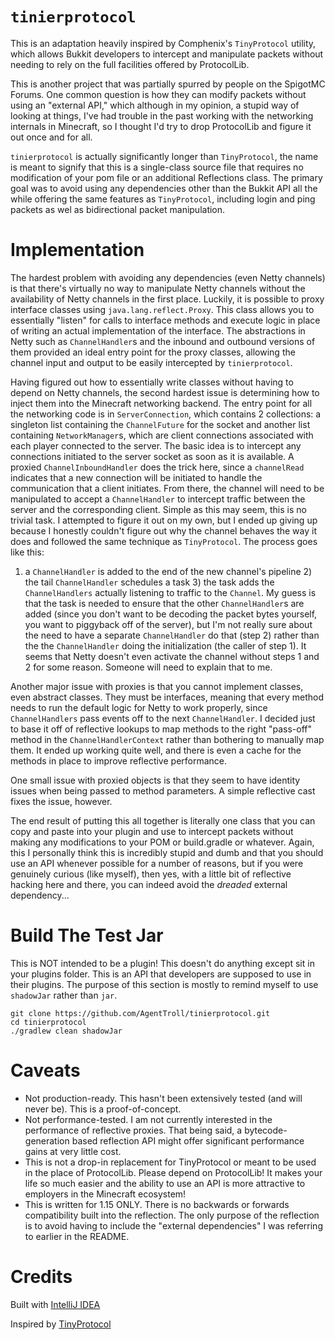 # `tinierprotocol`

This is an adaptation heavily inspired by Comphenix's
`TinyProtocol` utility, which allows Bukkit developers to
intercept and manipulate packets without needing to rely
on the full facilities offered by ProtocolLib.

This is another project that was partially spurred by
people on the SpigotMC Forums. One common question is how
they can modify packets without using an "external API,"
which although in my opinion, a stupid way of looking at
things, I've had trouble in the past working with the
networking internals in Minecraft, so I thought I'd try to
drop ProtocolLib and figure it out once and for all.

`tinierprotocol` is actually significantly longer than
`TinyProtocol`, the name is meant to signify that this is
a single-class source file that requires no modification
of your pom file or an additional Reflections class. The
primary goal was to avoid using any dependencies other
than the Bukkit API all the while offering the same
features as `TinyProtocol`, including login and ping
packets as wel as bidirectional packet manipulation.

# Implementation

The hardest problem with avoiding any dependencies
(even Netty channels) is that there's virtually no way
to manipulate Netty channels without the availability of
Netty channels in the first place. Luckily, it is possible
to proxy interface classes using `java.lang.reflect.Proxy`.
This class allows you to essentially "listen" for calls to
interface methods and execute logic in place of writing
an actual implementation of the interface. The abstractions
in Netty such as `ChannelHandler`s and the inbound and
outbound versions of them provided an ideal entry point for
the proxy classes, allowing the channel input and output
to be easily intercepted by `tinierprotocol`.

Having figured out how to essentially write classes without
having to depend on Netty channels, the second hardest
issue is determining how to inject them into the Minecraft
networking backend. The entry point for all the networking
code is in `ServerConnection`, which contains 2
collections: a singleton list containing the
`ChannelFuture` for the socket and another list containing
`NetworkManager`s, which are client connections associated
with each player connected to the server. The basic idea is
to intercept any connections initiated to the server socket
as soon as it is available. A proxied
`ChannelInboundHandler` does the trick here, since a
`channelRead` indicates that a new connection will be
initiated to handle the communication that a client
initiates. From there, the channel will need to be
manipulated to accept a `ChannelHandler` to intercept
traffic between the server and the corresponding client.
Simple as this may seem, this is no trivial task. I
attempted to figure it out on my own, but I ended up
giving up because I honestly couldn't figure out why the
channel behaves the way it does and followed the same
technique as `TinyProtocol`. The process goes like this:
1) a `ChannelHandler` is added to the end of the new
channel's pipeline 2) the tail `ChannelHandler` schedules
a task 3) the task adds the `ChannelHandlers` actually
listening to traffic to the `Channel`. My guess is that
the task is needed to ensure that the other
`ChannelHandler`s are added (since you don't want to be
decoding the packet bytes yourself, you want to
piggyback off of the server), but I'm not really sure
about the need to have a separate `ChannelHandler` do that
(step 2) rather than the the `ChannelHandler` doing the
initialization (the caller of step 1). It seems that Netty
doesn't even activate the channel without steps 1 and 2 for
some reason. Someone will need to explain that to me.

Another major issue with proxies is that you cannot
implement classes, even abstract classes. They must be
interfaces, meaning that every method needs to run the
default logic for Netty to work properly, since
`ChannelHandlers` pass events off to the next
`ChannelHandler`. I decided just to base it off of
reflective lookups to map methods to the right
"pass-off" method in the `ChannelHandlerContext` rather
than bothering to manually map them. It ended up working
quite well, and there is even a cache for the methods in
place to improve reflective performance.

One small issue with proxied objects is that they seem to
have identity issues when being passed to method
parameters. A simple reflective cast fixes the issue,
however.

The end result of putting this all together is literally
one class that you can copy and paste into your plugin and
use to intercept packets without making any modifications
to your POM or build.gradle or whatever. Again, this I
personally think this is incredibly stupid and dumb and
that you should use an API whenever possible for a number
of reasons, but if you were genuinely curious
(like myself), then yes, with a little bit of reflective
hacking here and there, you can indeed avoid the
*dreaded* external dependency...

# Build The Test Jar

This is NOT intended to be a plugin! This doesn't do
anything except sit in your plugins folder. This is an API
that developers are supposed to use in their plugins. The
purpose of this section is mostly to remind myself to use
`shadowJar` rather than `jar`.

``` shell
git clone https://github.com/AgentTroll/tinierprotocol.git
cd tinierprotocol
./gradlew clean shadowJar
```

# Caveats

  * Not production-ready. This hasn't been extensively
  tested (and will never be). This is a proof-of-concept.
  * Not performance-tested. I am not currently interested
  in the performance of reflective proxies. That being
  said, a bytecode-generation based reflection API might
  offer significant performance gains at very little cost.
  * This is not a drop-in replacement for TinyProtocol or
  meant to be used in the place of ProtocolLib. Please
  depend on ProtocolLib! It makes your life so much easier
  and the ability to use an API is more attractive to
  employers in the Minecraft ecosystem!
  * This is written for 1.15 ONLY. There is no backwards or
  forwards compatibility built into the reflection. The
  only purpose of the reflection is to avoid having to
  include the "external dependencies" I was referring to
  earlier in the README.

# Credits

Built with [IntelliJ IDEA]()

Inspired by [TinyProtocol](https://github.com/aadnk/ProtocolLib/blob/master/modules/TinyProtocol/src/main/java/com/comphenix/tinyprotocol/TinyProtocol.java)
